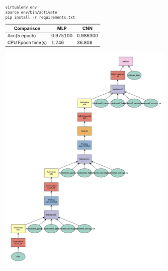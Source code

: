```
virtualenv env
source env/bin/activate
pip install -r requirements.txt
```
| Comparison        | MLP      | CNN      |
| ----------------- | -------- | -------- |
| Acc(5 epoch)      | 0.975100 | 0.986300 |
| CPU Epoch time(s) | 1.246    | 36.808   |

![alt text](CNN.jpg)
